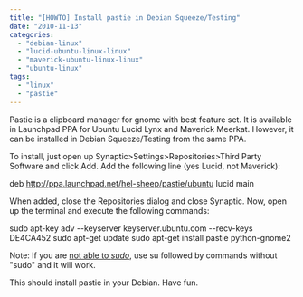 ```yaml
---
title: "[HOWTO] Install pastie in Debian Squeeze/Testing"
date: "2010-11-13"
categories: 
  - "debian-linux"
  - "lucid-ubuntu-linux-linux"
  - "maverick-ubuntu-linux-linux"
  - "ubuntu-linux"
tags: 
  - "linux"
  - "pastie"
---
```


Pastie is a clipboard manager for gnome with best feature set. It is available in Launchpad PPA for Ubuntu Lucid Lynx and Maverick Meerkat. However, it can be installed in Debian Squeeze/Testing from the same PPA.

To install, just open up Synaptic>Settings>Repositories>Third Party Software and click Add. Add the following line (yes Lucid, not Maverick):

deb http://ppa.launchpad.net/hel-sheep/pastie/ubuntu lucid main

When added, close the Repositories dialog and close Synaptic. Now, open up the terminal and execute the following commands:

sudo apt-key adv --keyserver keyserver.ubuntu.com --recv-keys DE4CA452
sudo apt-get update
sudo apt-get install pastie python-gnome2

Note: If you are [not able to _sudo_](http://www.khattam.info/howto-enable-ubuntu-like-sudo-in-debian-squeeze-2010-11-14.html), use su followed by commands without "sudo" and it will work.

This should install pastie in your Debian. Have fun.
